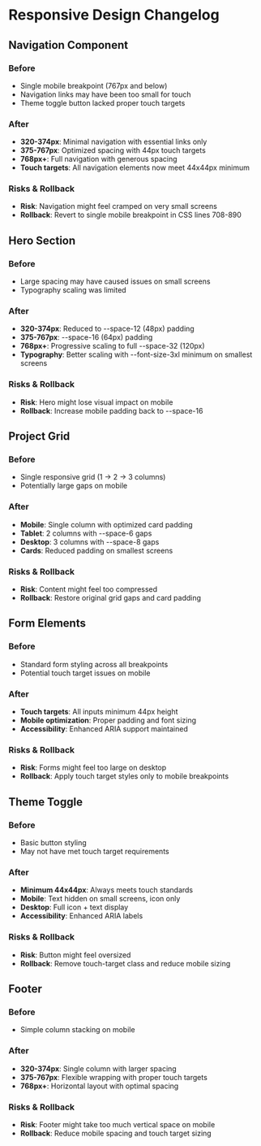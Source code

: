# Responsive Design Changelog

## Navigation Component

### Before
- Single mobile breakpoint (767px and below)
- Navigation links may have been too small for touch
- Theme toggle button lacked proper touch targets

### After
- **320-374px**: Minimal navigation with essential links only
- **375-767px**: Optimized spacing with 44px touch targets
- **768px+**: Full navigation with generous spacing
- **Touch targets**: All navigation elements now meet 44x44px minimum

### Risks & Rollback
- **Risk**: Navigation might feel cramped on very small screens
- **Rollback**: Revert to single mobile breakpoint in CSS lines 708-890

## Hero Section

### Before
- Large spacing may have caused issues on small screens
- Typography scaling was limited

### After
- **320-374px**: Reduced to --space-12 (48px) padding
- **375-767px**: --space-16 (64px) padding
- **768px+**: Progressive scaling to full --space-32 (120px)
- **Typography**: Better scaling with --font-size-3xl minimum on smallest screens

### Risks & Rollback
- **Risk**: Hero might lose visual impact on mobile
- **Rollback**: Increase mobile padding back to --space-16

## Project Grid

### Before
- Single responsive grid (1 → 2 → 3 columns)
- Potentially large gaps on mobile

### After
- **Mobile**: Single column with optimized card padding
- **Tablet**: 2 columns with --space-6 gaps
- **Desktop**: 3 columns with --space-8 gaps
- **Cards**: Reduced padding on smallest screens

### Risks & Rollback
- **Risk**: Content might feel too compressed
- **Rollback**: Restore original grid gaps and card padding

## Form Elements

### Before
- Standard form styling across all breakpoints
- Potential touch target issues on mobile

### After
- **Touch targets**: All inputs minimum 44px height
- **Mobile optimization**: Proper padding and font sizing
- **Accessibility**: Enhanced ARIA support maintained

### Risks & Rollback
- **Risk**: Forms might feel too large on desktop
- **Rollback**: Apply touch target styles only to mobile breakpoints

## Theme Toggle

### Before
- Basic button styling
- May not have met touch target requirements

### After
- **Minimum 44x44px**: Always meets touch standards
- **Mobile**: Text hidden on small screens, icon only
- **Desktop**: Full icon + text display
- **Accessibility**: Enhanced ARIA labels

### Risks & Rollback
- **Risk**: Button might feel oversized
- **Rollback**: Remove touch-target class and reduce mobile sizing

## Footer

### Before
- Simple column stacking on mobile

### After
- **320-374px**: Single column with larger spacing
- **375-767px**: Flexible wrapping with proper touch targets
- **768px+**: Horizontal layout with optimal spacing

### Risks & Rollback
- **Risk**: Footer might take too much vertical space on mobile
- **Rollback**: Reduce mobile spacing and touch target sizing